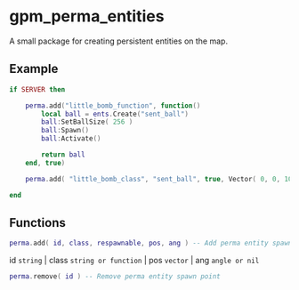 # gpm_perma_entities
 A small package for creating persistent entities on the map.

## Example
```lua
if SERVER then

    perma.add("little_bomb_function", function()
        local ball = ents.Create("sent_ball")
        ball:SetBallSize( 256 )
        ball:Spawn()
        ball:Activate()

        return ball
    end, true)

    perma.add( "little_bomb_class", "sent_ball", true, Vector( 0, 0, 100 ), Angle( 0, 90, 0 ) )

end
```

## Functions

```lua
perma.add( id, class, respawnable, pos, ang ) -- Add perma entity spawn point
```

id `string` | class `string or function` | pos `vector` | ang `angle or nil`

```lua
perma.remove( id ) -- Remove perma entity spawn point
```
